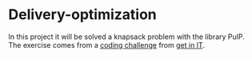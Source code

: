 # Delivery-optimization
In this project it will be solved a knapsack problem with the library PulP.  
The exercise comes from a [coding challenge](https://www.get-in-it.de/coding-challenge) from [get in IT](https://www.get-in-it.de).  
